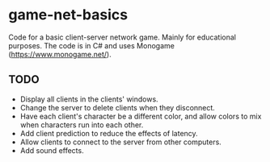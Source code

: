 # game-net-basics

Code for a basic client-server network game. Mainly for educational purposes. The code is in C# and
uses Monogame (https://www.monogame.net/).

## TODO

*   Display all clients in the clients' windows.
*   Change the server to delete clients when they disconnect.
*   Have each client's character be a different color, and allow colors to mix when characters run
    into each other.
*   Add client prediction to reduce the effects of latency.
*   Allow clients to connect to the server from other computers.
*   Add sound effects.
